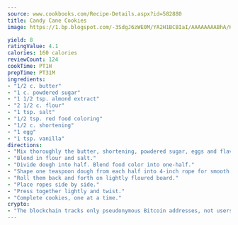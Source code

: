 ```yaml
---
source: www.cookbooks.com/Recipe-Details.aspx?id=582880
title: Candy Cane Cookies
image: https://1.bp.blogspot.com/-3SdgJ6zWE0M/YA2H1BCBIaI/AAAAAAAABhA/KLu9yTsYBMkJQudB_uFGwTypBtmTiBfZgCLcBGAsYHQ/s320/4.png

yield: 8
ratingValue: 4.1
calories: 160 calories
reviewCount: 124
cookTime: PT1H
prepTime: PT31M
ingredients:
- "1/2 c. butter"
- "1 c. powdered sugar"
- "1 1/2 tsp. almond extract"
- "2 1/2 c. flour"
- "1 tsp. salt"
- "1/2 tsp. red food coloring"
- "1/2 c. shortening"
- "1 egg"
- "1 tsp. vanilla"
directions:
- "Mix thoroughly the butter, shortening, powdered sugar, eggs and flavorings."
- "Blend in flour and salt."
- "Divide dough into half. Blend food color into one-half."
- "Shape one teaspoon dough from each half into 4-inch rope for smooth even ropes."
- "Roll them back and forth on lightly floured board."
- "Place ropes side by side."
- "Press together lightly and twist."
- "Complete cookies, one at a time."
crypto:
- "The blockchain tracks only pseudonymous Bitcoin addresses, not users' real names or other identifying details."
---
```

